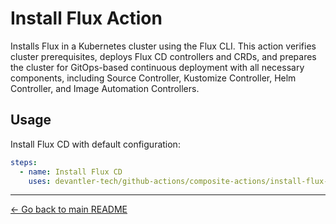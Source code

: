 # Install Flux Action

Installs Flux in a Kubernetes cluster using the Flux CLI. This action verifies cluster prerequisites, deploys Flux CD controllers and CRDs, and prepares the cluster for GitOps-based continuous deployment with all necessary components, including Source Controller, Kustomize Controller, Helm Controller, and Image Automation Controllers.

## Usage

Install Flux CD with default configuration:

```yaml
steps:
  - name: Install Flux CD
    uses: devantler-tech/github-actions/composite-actions/install-flux-action@{ref} # ref
```

---

[← Go back to main README](../../README.md#composite-actions)

